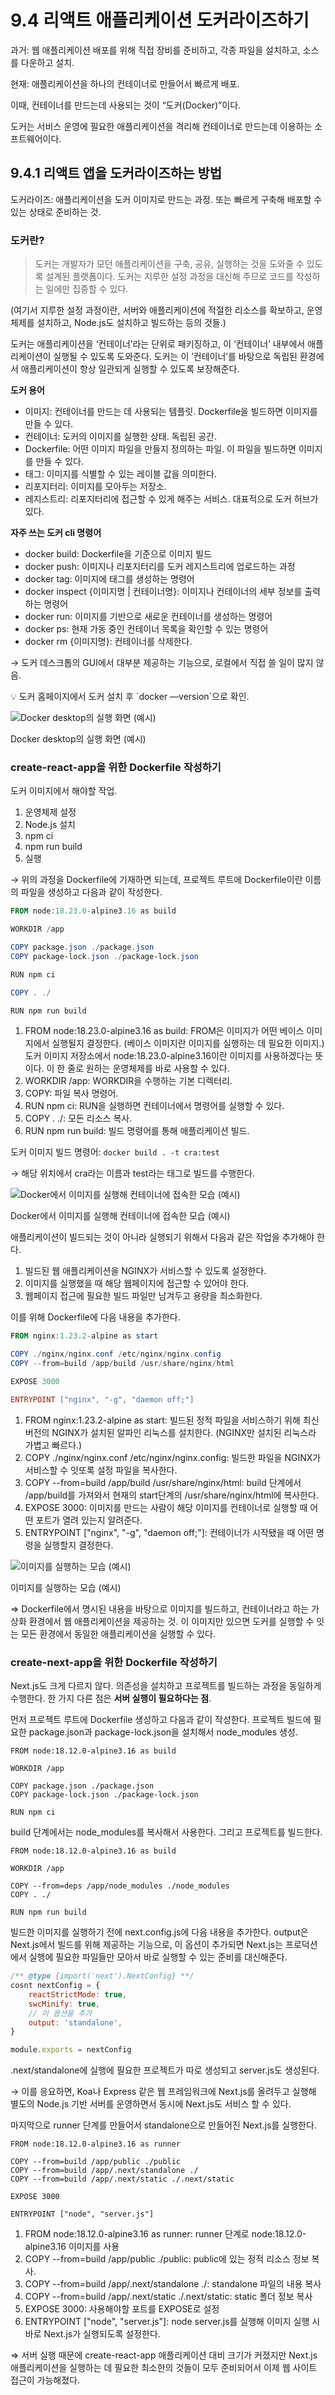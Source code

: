 
# 9.4 리액트 애플리케이션 도커라이즈하기

과거: 웹 애플리케이션 배포를 위해 직접 장비를 준비하고, 각종 파일을 설치하고, 소스를 다운하고 설치.

현재: 애플리케이션을 하나의 컨테이너로 만들어서 빠르게 배포.

이때, 컨테이너를 만드는데 사용되는 것이 “도커(Docker)”이다.

도커는 서비스 운영에 필요한 애플리케이션을 격리해 컨테이너로 만드는데 이용하는 소프트웨어이다.

## 9.4.1 리액트 앱을 도커라이즈하는 방법

도커라이즈: 애플리케이션을 도커 이미지로 만드는 과정. 또는 빠르게 구축해 배포할 수 있는 상태로 준비하는 것.

### 도커란?

> 도커는 개발자가 모던 애플리케이션을 구축, 공유, 실행하는 것을 도와줄 수 있도록 설계된 플랫폼이다. 도커는 지루한 설정 과정을 대신해 주므로 코드를 작성하는 일에만 집중할 수 있다.
> 

(여기서 지루한 설정 과정이란, 서버와 애플리케이션에 적절한 리소스를 확보하고, 운영체제를 설치하고, Node.js도 설치하고 빌드하는 등의 것들.)

도커는 애플리케이션을 ‘컨테이너’라는 단위로 패키징하고, 이 ‘컨테이너’ 내부에서 애플리케이션이 실행될 수 있도록 도와준다. 도커는 이 ’컨테이너’를 바탕으로 독립된 환경에서 애플리케이션이 항상 일관되게 실행할 수 있도록 보장해준다.

**도커 용어**

- 이미지: 컨테이너를 만드는 데 사용되는 템플릿. Dockerfile을 빌드하면 이미지를 만들 수 있다.
- 컨테이너: 도커의 이미지를 실행한 상태. 독립된 공간.
- Dockerfile: 어떤 이미지 파일을 만들지 정의하는 파일. 이 파일을 빌드하면 이미지를 만들 수 있다.
- 태그: 이미지를 식별할 수 있는 레이블 값을 의미한다.
- 리포지터리: 이미지를 모아두는 저장소.
- 레지스트리: 리포지터리에 접근할 수 있게 해주는 서비스. 대표적으로 도커 허브가 있다.

**자주 쓰는 도커 cli 명령어**

- docker build: Dockerfile을 기준으로 이미지 빌드
- docker push: 이미지나 리포지터리를 도커 레지스트리에 업로드하는 과정
- docker tag: 이미지에 태그를 생성하는 명령어
- docker inspect {이미지명 | 컨테이너명}: 이미지나 컨테이너의 세부 정보를 출력하는 명령어
- docker run: 이미지를 기반으로 새로운 컨테이너를 생성하는 명령어
- docker ps: 현재 가동 중인 컨테이너 목록을 확인할 수 있는 명령어
- docker rm {이미지명}: 컨테이너를 삭제한다.

→ 도커 데스크톱의 GUI에서 대부분 제공하는 기능으로, 로컬에서 직접 쓸 일이 많지 않음.

<aside>
💡 도커 홈페이지에서 도커 설치 후 `docker —version`으로 확인.

</aside>

![Docker desktop의 실행 화면 (예시)](https://prod-files-secure.s3.us-west-2.amazonaws.com/86439edb-1a61-4cf7-826a-0b7e9b701367/649e5404-a4ab-4db9-ad35-c2312fb9b429/Untitled.png)

Docker desktop의 실행 화면 (예시)

### create-react-app을 위한 Dockerfile 작성하기

도커 이미지에서 해야할 작업.

1. 운영체제 설정
2. Node.js 설치
3. npm ci
4. npm run build
5. 실행

→ 위의 과정을 Dockerfile에 기재하면 되는데, 프로젝트 루트에 Dockerfile이란 이름의 파일을 생성하고 다음과 같이 작성한다.

```powershell
FROM node:18.23.0-alpine3.16 as build

WORKDIR /app

COPY package.json ./package.json
COPY package-lock.json ./package-lock.json

RUN npm ci

COPY . ./

RUN npm run build
```

1. FROM node:18.23.0-alpine3.16 as build: FROM은 이미지가 어떤 베이스 이미지에서 실행될지 결정한다. (베이스 이미지란 이미지를 실행하는 데 필요한 이미지.) 도커 이미지 저장소에서 node:18.23.0-alpine3.16이란 이미지를 사용하겠다는 뜻이다. 이 한 줄로 원하는 운영체제를 바로 사용할 수 있다.
2. WORKDIR /app: WORKDIR을 수행하는 기본 디렉터리.
3. COPY: 파일 복사 명령어.
4. RUN npm ci: RUN을 실행하면  컨테이너에서 명령어를 실행할 수 있다.
5. COPY .  ./: 모든 리소스 복사.
6. RUN npm run build: 빌드 명령어를 통해 애플리케이션 빌드.

도커 이미지 빌드 명령어: `docker build . -t cra:test`

→ 해당 위치에서 cra라는 이름과 test라는 태그로 빌드를 수행한다.

![Docker에서 이미지를 실행해 컨테이너에 접속한 모습 (예시)](https://prod-files-secure.s3.us-west-2.amazonaws.com/86439edb-1a61-4cf7-826a-0b7e9b701367/bc4d44a0-b624-4781-8dcb-c9ad237ae48e/Untitled.png)

Docker에서 이미지를 실행해 컨테이너에 접속한 모습 (예시)

애플리케이션이 빌드되는 것이 아니라 실행되기 위해서 다음과 같은 작업을 추가해야 한다.

1. 빌드된 웹 애플리케이션을 NGINX가 서비스할 수 있도록 설정한다.
2. 이미지를 실행했을 때 해당 웹페이지에 접근할 수 있어야 한다.
3. 웹페이지 접근에 필요한 빌드 파일만 남겨두고 용량을 최소화한다.

이를 위해 Dockerfile에 다음 내용을 추가한다.

```powershell
FROM nginx:1.23.2-alpine as start

COPY ./nginx/nginx.conf /etc/nginx/nginx.config
COPY --from=build /app/build /usr/share/nginx/html

EXPOSE 3000

ENTRYPOINT ["nginx", "-g", "daemon off;"]
```

1. FROM nginx:1.23.2-alpine as start: 빌드된 정적 파일을 서비스하기 위해 최신 버전의 NGINX가 설치된 알파인 리눅스를 설치한다. (NGINX만 설치된 리눅스라 가볍고 빠르다.)
2. COPY ./nginx/nginx.conf /etc/nginx/nginx.config: 빌드한 파일을 NGINX가 서비스할 수 잇또록 설정 파일을 복사한다.
3. COPY --from=build /app/build /usr/share/nginx/html: build 단계에서 /app/build를 가져와서 현재의 start단계의 /usr/share/nginx/html에 복사한다.
4. EXPOSE 3000: 이미지를 만드는 사람이 해당 이미지를 컨테이너로 실행할 때 어떤 포트가 열려 있는지 알려준다.
5. ENTRYPOINT ["nginx", "-g", "daemon off;"]: 컨테이너가 시작됐을 때 어떤 명령을 실행할지 결정한다.

![이미지를 실행하는 모습 (예시)](https://prod-files-secure.s3.us-west-2.amazonaws.com/86439edb-1a61-4cf7-826a-0b7e9b701367/3ee98a15-cc74-4bcc-a428-893b6347aea1/Untitled.png)

이미지를 실행하는 모습 (예시)

⇒ Dockerfile에서 명시된 내용을 바탕으로 이미지를 빌드하고, 컨테이너라고 하는 가상화 환경에서 웹 애플리케이션을 제공하는 것. 이 이미지만 있으면 도커를 실행할 수 잇는 모든 환경에서 동일한 애플리케이션을 실행할 수 있다.

### create-next-app을 위한 Dockerfile 작성하기

Next.js도 크게 다르지 않다. 의존성을 설치하고 프로젝트를 빌드하는 과정을 동일하게 수행한다. 한 가지 다른 점은 **서버 실행이 필요하다는 점**.

먼저 프로젝트 루트에 Dockerfile 생성하고 다음과 같이 작성한다. 프로젝트 빌드에 필요한 package.json과 package-lock.json을 설치해서 node_modules 생성.

```tsx
FROM node:18.12.0-alpine3.16 as build

WORKDIR /app

COPY package.json ./package.json
COPY package-lock.json ./package-lock.json

RUN npm ci
```

build 단계에서는 node_modules를 복사해서 사용한다. 그리고 프로젝트를 빌드한다.

```tsx
FROM node:18.12.0-alpine3.16 as build

WORKDIR /app

COPY --from=deps /app/node_modules ./node_modules
COPY . ./

RUN npm run build
```

빌드한 이미지를 실행하기 전에 next.config.js에 다음 내용을 추가한다. output은 Next.js에서 빌드를 위해 제공하는 기능으로, 이 옵션이 추가되면 Next.js는 프로덕션에서 실행에 필요한 파일들만 모아서 바로 실행할 수 있는 준비를 대신해준다.

```jsx
/** @type {import('next').NextConfig} **/
cosnt nextConfig = {
	reactStrictMode: true,
	swcMinify: true,
	// 이 옵션을 추가
	output: 'standalone',
}

module.exports = nextConfig
```

.next/standalone에 실행에 필요한 프로젝트가 따로 생성되고 server.js도 생성된다.

→ 이를 응요하면, Koa나 Express 같은 웹 프레임워크에 Next.js를 올려두고 실행해 별도의 Node.js 기반 서버를 운영하면서 동시에 Next.js도 서비스 할 수 있다.

마지막으로 runner 단계를 만들어서 standalone으로 만들어진 Next.js를 실행한다.

```tsx
FROM node:18.12.0-alpine3.16 as runner

COPY --from=build /app/public ./public
COPY --from=build /app/.next/standalone ./
COPY --from=build /app/.next/static ./.next/static

EXPOSE 3000

ENTRYPOINT ["node", "server.js"]
```

1. FROM node:18.12.0-alpine3.16 as runner: runner 단계로 node:18.12.0-alpine3.16 이미지를 사용
2. COPY --from=build /app/public ./public: public에 있는 정적 리소스 정보 복사.
3. COPY --from=build /app/.next/standalone ./: standalone 파일의 내용 복사
4. COPY --from=build /app/.next/static ./.next/static: static 폴더 정보 복사
5. EXPOSE 3000: 사용해야할 포트를 EXPOSE로 설정
6. ENTRYPOINT ["node", "server.js"]: node server.js를 실행해 이미지 실행 시 바로 Next.js가 실행되도록 설정한다.

⇒ 서버 실행 때문에 create-react-app 애플리케이션 대비 크기가 커졌지만 Next.js 애플리케이션을 실행하는 데 필요한 최소한의 것들이 모두 준비되어서 이제 웹 사이트 접근이 가능해졌다.
